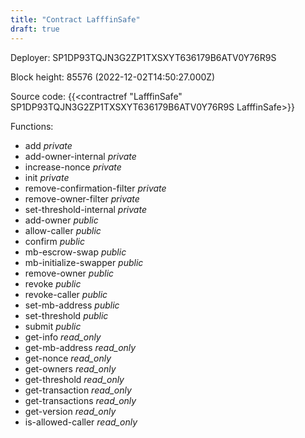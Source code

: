 ```yaml
---
title: "Contract LafffinSafe"
draft: true
---
```

Deployer: SP1DP93TQJN3G2ZP1TXSXYT636179B6ATV0Y76R9S


 



Block height: 85576 (2022-12-02T14:50:27.000Z)

Source code: {{<contractref "LafffinSafe" SP1DP93TQJN3G2ZP1TXSXYT636179B6ATV0Y76R9S LafffinSafe>}}

Functions:

* add _private_
* add-owner-internal _private_
* increase-nonce _private_
* init _private_
* remove-confirmation-filter _private_
* remove-owner-filter _private_
* set-threshold-internal _private_
* add-owner _public_
* allow-caller _public_
* confirm _public_
* mb-escrow-swap _public_
* mb-initialize-swapper _public_
* remove-owner _public_
* revoke _public_
* revoke-caller _public_
* set-mb-address _public_
* set-threshold _public_
* submit _public_
* get-info _read_only_
* get-mb-address _read_only_
* get-nonce _read_only_
* get-owners _read_only_
* get-threshold _read_only_
* get-transaction _read_only_
* get-transactions _read_only_
* get-version _read_only_
* is-allowed-caller _read_only_
